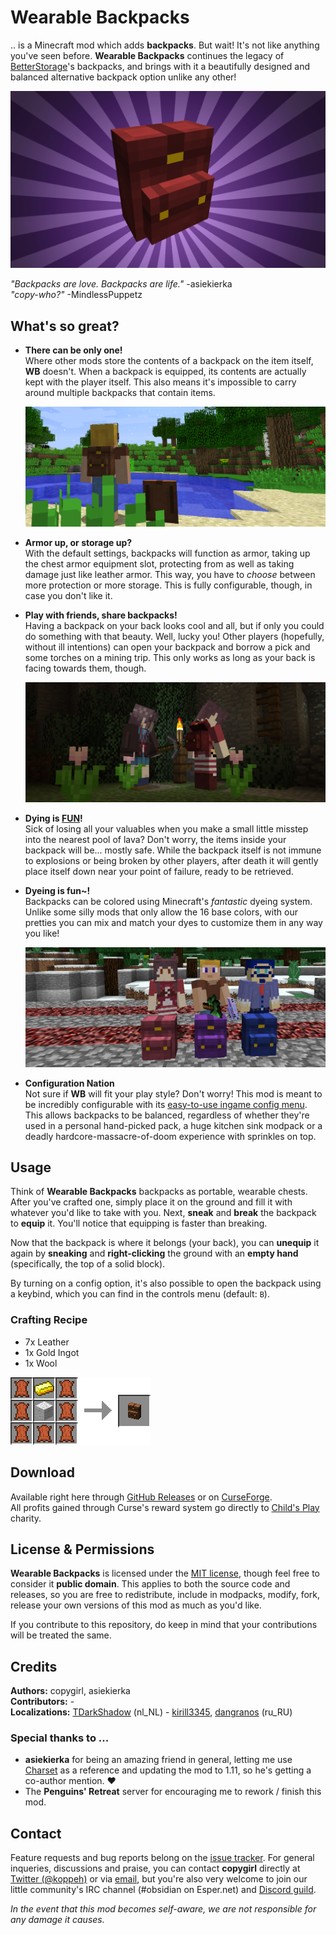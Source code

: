 # Wearable Backpacks

.. is a Minecraft mod which adds **backpacks**. But wait! It's not like anything you've
seen before. **Wearable Backpacks** continues the legacy of [BetterStorage][BS]'s
backpacks, and brings with it a beautifully designed and balanced alternative backpack
option unlike any other!

![Backpacks!](docs/header.png)

*"Backpacks are love. Backpacks are life."* -asiekierka  
*"copy-who?"* -MindlessPuppetz  

## What's so great?

- **There can be only one!**  
  Where other mods store the contents of a backpack on the item itself, **WB** doesn't.
  When a backpack is equipped, its contents are actually kept with the player itself.
  This also means it's impossible to carry around multiple backpacks that contain items.
  
  ![](docs/picture_1.png)

- **Armor up, or storage up?**  
  With the default settings, backpacks will function as armor, taking up the chest armor
  equipment slot, protecting from as well as taking damage just like leather armor. This
  way, you have to *choose* between more protection or more storage. This is fully
  configurable, though, in case you don't like it.

- **Play with friends, share backpacks!**  
  Having a backpack on your back looks cool and all, but if only you could do something
  with that beauty. Well, lucky you! Other players (hopefully, without ill intentions)
  can open your backpack and borrow a pick and some torches on a mining trip. This only
  works as long as your back is facing towards them, though.
  
  ![](docs/picture_2.png)

- **Dying is [FUN][FUN]!**  
  Sick of losing all your valuables when you make a small little misstep into the nearest
  pool of lava? Don't worry, the items inside your backpack will be... mostly safe. While
  the backpack itself is not immune to explosions or being broken by other players, after
  death it will gently place itself down near your point of failure, ready to be
  retrieved.

- **Dyeing is fun~!**  
  Backpacks can be colored using Minecraft's *fantastic* dyeing system. Unlike some silly
  mods that only allow the 16 base colors, with our pretties you can mix and match your
  dyes to customize them in any way you like!
  
  ![](docs/picture_3.png)

- **Configuration Nation**  
  Not sure if **WB** will fit your play style? Don't worry! This mod is meant to be
  incredibly configurable with its [easy-to-use ingame config menu][CONF]. This allows
  backpacks to be balanced, regardless of whether they're used in a personal hand-picked
  pack, a huge kitchen sink modpack or a deadly hardcore-massacre-of-doom experience with
  sprinkles on top.

## Usage

Think of **Wearable Backpacks** backpacks as portable, wearable chests. After you've
crafted one, simply place it on the ground and fill it with whatever you'd like to take
with you. Next, **sneak** and **break** the backpack to **equip** it. You'll notice that
equipping is faster than breaking.

Now that the backpack is where it belongs (your back), you can **unequip** it again by
**sneaking** and **right-clicking** the ground with an **empty hand** (specifically, the
top of a solid block).

By turning on a config option, it's also possible to open the backpack using a keybind,
which you can find in the controls menu (default: `B`).

### Crafting Recipe

- 7x Leather
- 1x Gold Ingot
- 1x Wool

![Backpack Recipe](docs/recipe_backpack.png)

## Download

Available right here through [GitHub Releases][DL] or on [CurseForge][CF].  
All profits gained through Curse's reward system go directly to [Child's Play][CPC] charity.

## License & Permissions

**Wearable Backpacks** is licensed under the [MIT license](LICENSE), though feel free to
consider it **public domain**. This applies to both the source code and releases, so you
are free to redistribute, include in modpacks, modify, fork, release your own versions
of this mod as much as you'd like.

If you contribute to this repository, do keep in mind that your contributions will be
treated the same.

## Credits

**Authors:** copygirl, asiekierka  
**Contributors:** -  
**Localizations:**
  [TDarkShadow](https://github.com/TDarkShadow) (nl_NL) -
  [kirill3345](https://github.com/kirill3345), [dangranos](https://github.com/dangranos) (ru_RU)  

### Special thanks to ...

- **asiekierka** for being an amazing friend in general, letting me use [Charset][CS]
  as a reference and updating the mod to 1.11, so he's getting a co-author mention. ❤
- The **Penguins' Retreat** server for encouraging me to rework / finish this mod.

## Contact

Feature requests and bug reports belong on the [issue tracker][IT]. For general
inqueries, discussions and praise, you can contact **copygirl** directly at
[Twitter (@koppeh)][TWIT] or via [email][MAIL], but you're also very welcome to join our
little community's IRC channel (#obsidian on Esper.net) and [Discord guild][DISC].

*In the event that this mod becomes self-aware, we are not responsible for any damage it causes.*


[IT]: https://github.com/copygirl/WearableBackpacks/issues
[DL]: https://github.com/copygirl/WearableBackpacks/releases
[CF]: https://minecraft.curseforge.com/projects/wearable-backpacks

[CONF]: https://twitter.com/koppeh/status/832019096803885057

[BS]: https://github.com/copygirl/BetterStorage
[CS]: http://charset.asie.pl/

[TWIT]: https://twitter.com/koppeh
[MAIL]: mailto:copygirl@mcft.net
[DISC]: https://discord.gg/0bNJM8qj0Jiv6BlK

[CPC]: http://childsplaycharity.org/
[FUN]: http://dwarffortresswiki.org/index.php/DF2014:Fun
